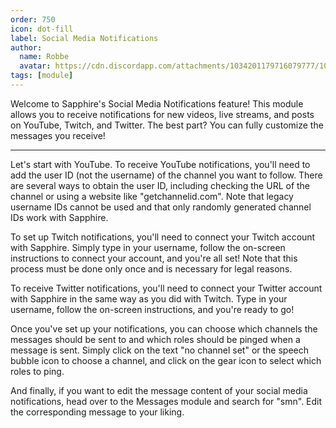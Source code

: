 ```yaml
---
order: 750
icon: dot-fill
label: Social Media Notifications
author:
  name: Robbe
  avatar: https://cdn.discordapp.com/attachments/1034201179716079777/1084940308686589992/Robbe.png
tags: [module]
---
```


Welcome to Sapphire's Social Media Notifications feature! This module allows you to receive notifications for new videos, live streams, and posts on YouTube, Twitch, and Twitter. The best part? You can fully customize the messages you receive!

---

Let's start with YouTube. To receive YouTube notifications, you'll need to add the user ID (not the username) of the channel you want to follow. There are several ways to obtain the user ID, including checking the URL of the channel or using a website like "getchannelid.com". Note that legacy username IDs cannot be used and that only randomly generated channel IDs work with Sapphire.

To set up Twitch notifications, you'll need to connect your Twitch account with Sapphire. Simply type in your username, follow the on-screen instructions to connect your account, and you're all set! Note that this process must be done only once and is necessary for legal reasons.

To receive Twitter notifications, you'll need to connect your Twitter account with Sapphire in the same way as you did with Twitch. Type in your username, follow the on-screen instructions, and you're ready to go!

Once you've set up your notifications, you can choose which channels the messages should be sent to and which roles should be pinged when a message is sent. Simply click on the text "no channel set" or the speech bubble icon to choose a channel, and click on the gear icon to select which roles to ping.

And finally, if you want to edit the message content of your social media notifications, head over to the Messages module and search for "smn". Edit the corresponding message to your liking.